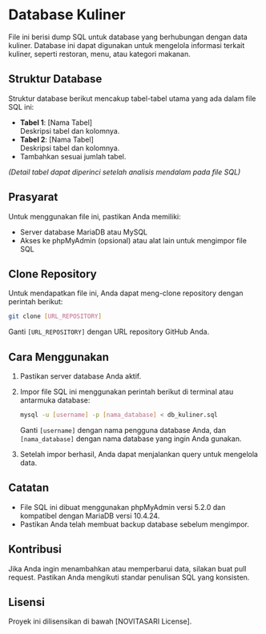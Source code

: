 # Database Kuliner

File ini berisi dump SQL untuk database yang berhubungan dengan data kuliner. Database ini dapat digunakan untuk mengelola informasi terkait kuliner, seperti restoran, menu, atau kategori makanan.

## Struktur Database

Struktur database berikut mencakup tabel-tabel utama yang ada dalam file SQL ini:

- **Tabel 1**: [Nama Tabel]  
  Deskripsi tabel dan kolomnya.
- **Tabel 2**: [Nama Tabel]  
  Deskripsi tabel dan kolomnya.
- Tambahkan sesuai jumlah tabel.

*(Detail tabel dapat diperinci setelah analisis mendalam pada file SQL)*

## Prasyarat

Untuk menggunakan file ini, pastikan Anda memiliki:

- Server database MariaDB atau MySQL
- Akses ke phpMyAdmin (opsional) atau alat lain untuk mengimpor file SQL

## Clone Repository

Untuk mendapatkan file ini, Anda dapat meng-clone repository dengan perintah berikut:

```bash
git clone [URL_REPOSITORY]
```

Ganti `[URL_REPOSITORY]` dengan URL repository GitHub Anda.

## Cara Menggunakan

1. Pastikan server database Anda aktif.
2. Impor file SQL ini menggunakan perintah berikut di terminal atau antarmuka database:

   ```bash
   mysql -u [username] -p [nama_database] < db_kuliner.sql
   ```

   Ganti `[username]` dengan nama pengguna database Anda, dan `[nama_database]` dengan nama database yang ingin Anda gunakan.

3. Setelah impor berhasil, Anda dapat menjalankan query untuk mengelola data.

## Catatan

- File SQL ini dibuat menggunakan phpMyAdmin versi 5.2.0 dan kompatibel dengan MariaDB versi 10.4.24.
- Pastikan Anda telah membuat backup database sebelum mengimpor.

## Kontribusi

Jika Anda ingin menambahkan atau memperbarui data, silakan buat pull request. Pastikan Anda mengikuti standar penulisan SQL yang konsisten.

## Lisensi

Proyek ini dilisensikan di bawah [NOVITASARI License].

